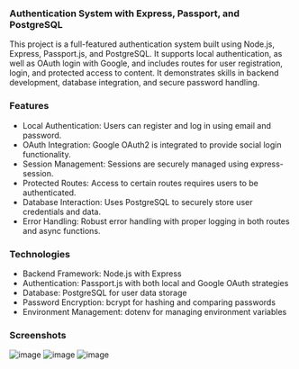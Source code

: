 ### Authentication System with Express, Passport, and PostgreSQL
This project is a full-featured authentication system built using Node.js, Express, Passport.js, and PostgreSQL. It supports local authentication, as well as OAuth login with Google, and includes routes for user registration, login, and protected access to content. It demonstrates skills in backend development, database integration, and secure password handling.

### Features
- Local Authentication: Users can register and log in using email and password.
- OAuth Integration: Google OAuth2 is integrated to provide social login functionality.
- Session Management: Sessions are securely managed using express-session.
- Protected Routes: Access to certain routes requires users to be authenticated.
- Database Interaction: Uses PostgreSQL to securely store user credentials and data.
- Error Handling: Robust error handling with proper logging in both routes and async functions.
### Technologies
- Backend Framework: Node.js with Express
- Authentication: Passport.js with both local and Google OAuth strategies
- Database: PostgreSQL for user data storage
- Password Encryption: bcrypt for hashing and comparing passwords
- Environment Management: dotenv for managing environment variables

### Screenshots
![image](https://github.com/user-attachments/assets/041c80fc-b255-4cf7-80c7-763fd2c169c7)
![image](https://github.com/user-attachments/assets/5a6833f7-e9b2-4690-b9c6-00364acba443)
![image](https://github.com/user-attachments/assets/37388661-b61d-4dcf-b046-1961ce55b5d1)
